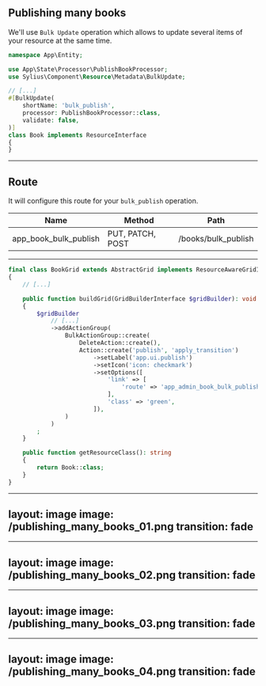 ## Publishing many books

<v-clicks>

We'll use `Bulk Update` operation which allows to update several items of your resource at the same time.

```php {all|7|7,4|8|9|10}
namespace App\Entity;

use App\State\Processor\PublishBookProcessor;
use Sylius\Component\Resource\Metadata\BulkUpdate;

// [...]
#[BulkUpdate(
    shortName: 'bulk_publish',
    processor: PublishBookProcessor::class,
    validate: false,
)]
class Book implements ResourceInterface
{
}
```

</v-clicks>

<!--

Custom Bulk processor for batch processing with Symfony messenger

-->

---

## Route

<v-clicks>

It will configure this route for your `bulk_publish` operation.

| Name                  | Method           | Path                |
|-----------------------|------------------|---------------------|
| app_book_bulk_publish | PUT, PATCH, POST | /books/bulk_publish |    


</v-clicks>

---

```php {all|12-24|12|15-21|16-18}
final class BookGrid extends AbstractGrid implements ResourceAwareGridInterface
{
    // [...]

    public function buildGrid(GridBuilderInterface $gridBuilder): void
    {
        $gridBuilder
            // [...]
            ->addActionGroup(
                BulkActionGroup::create(
                    DeleteAction::create(),
                    Action::create('publish', 'apply_transition')
                        ->setLabel('app.ui.publish')
                        ->setIcon('icon: checkmark')
                        ->setOptions([
                            'link' => [
                                'route' => 'app_admin_book_bulk_publish',
                            ],
                            'class' => 'green',
                        ]),
                )
            )
        ;
    }

    public function getResourceClass(): string
    {
        return Book::class;
    }
}

```

---
layout: image
image: /publishing_many_books_01.png
transition: fade
---

---
layout: image
image: /publishing_many_books_02.png
transition: fade
---

---
layout: image
image: /publishing_many_books_03.png
transition: fade
---

---
layout: image
image: /publishing_many_books_04.png
transition: fade
---
